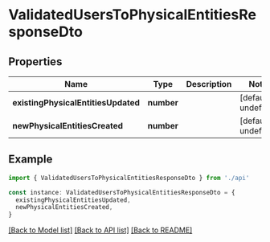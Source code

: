 # ValidatedUsersToPhysicalEntitiesResponseDto

## Properties

| Name                                | Type       | Description | Notes                  |
| ----------------------------------- | ---------- | ----------- | ---------------------- |
| **existingPhysicalEntitiesUpdated** | **number** |             | [default to undefined] |
| **newPhysicalEntitiesCreated**      | **number** |             | [default to undefined] |

## Example

```typescript
import { ValidatedUsersToPhysicalEntitiesResponseDto } from './api'

const instance: ValidatedUsersToPhysicalEntitiesResponseDto = {
  existingPhysicalEntitiesUpdated,
  newPhysicalEntitiesCreated,
}
```

[[Back to Model list]](../README.md#documentation-for-models) [[Back to API list]](../README.md#documentation-for-api-endpoints) [[Back to README]](../README.md)
